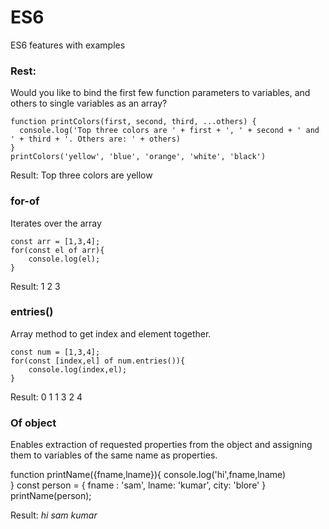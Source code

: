 # ES6
ES6 features with examples
### Rest:

Would you like to bind the first few function parameters to variables, and others to single variables as an array?

```
function printColors(first, second, third, ...others) {
  console.log('Top three colors are ' + first + ', ' + second + ' and ' + third + '. Others are: ' + others)
}
printColors('yellow', 'blue', 'orange', 'white', 'black')
```
Result:
Top three colors are yellow


### for-of

Iterates over the array

```
const arr = [1,3,4];
for(const el of arr){
	console.log(el); 
}
```
Result:
1
2
3

### entries()

Array method to get index and element together.

```
const num = [1,3,4];
for(const [index,el] of num.entries()){
	console.log(index,el); 
}
```
Result:
0 1
1 3
2 4

### Of object
Enables extraction of requested properties from the object and assigning them to variables of the same name as properties.

function printName({fname,lname}){
    console.log('hi',fname,lname)    
}
const person = {
    fname : 'sam',
    lname: 'kumar',
    city: 'blore'
}
printName(person);

Result:
*hi sam kumar*
